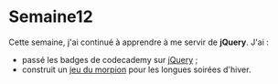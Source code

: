 # Semaine12
Cette semaine, j'ai continué à apprendre à me servir de **jQuery**. J'ai :
 * passé les badges de codecademy sur <a href="https://www.codecademy.com/anouchk#completed">jQuery</a> ;
 * construit un <a href="https://htmlpreview.github.io/?https://github.com/anouchk/Semaine12/blob/master/tictactoe.html">jeu du morpion</a> pour les longues soirées d'hiver.
